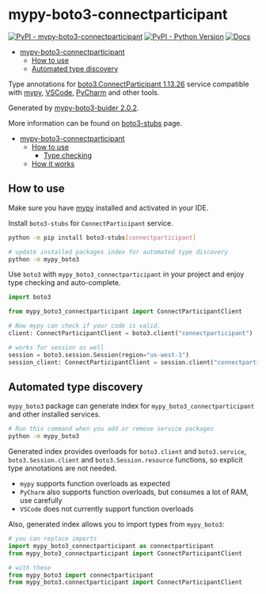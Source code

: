# mypy-boto3-connectparticipant

[![PyPI - mypy-boto3-connectparticipant](https://img.shields.io/pypi/v/mypy-boto3-connectparticipant.svg?color=blue)](https://pypi.org/project/mypy-boto3-connectparticipant)
[![PyPI - Python Version](https://img.shields.io/pypi/pyversions/mypy-boto3-connectparticipant.svg?color=blue)](https://pypi.org/project/mypy-boto3-connectparticipant)
[![Docs](https://img.shields.io/readthedocs/mypy-boto3-builder.svg?color=blue)](https://mypy-boto3-builder.readthedocs.io/)

- [mypy-boto3-connectparticipant](#mypy-boto3-connectparticipant)
  - [How to use](#how-to-use)
  - [Automated type discovery](#automated-type-discovery)


Type annotations for
[boto3.ConnectParticipant 1.13.26](https://boto3.amazonaws.com/v1/documentation/api/1.13.26/reference/services/connectparticipant.html#ConnectParticipant) service
compatible with [mypy](https://github.com/python/mypy), [VSCode](https://code.visualstudio.com/),
[PyCharm](https://www.jetbrains.com/pycharm/) and other tools.

Generated by [mypy-boto3-buider 2.0.2](https://github.com/vemel/mypy_boto3_builder).

More information can be found on [boto3-stubs](https://pypi.org/project/boto3-stubs/) page.

- [mypy-boto3-connectparticipant](#mypy-boto3-connectparticipant)
  - [How to use](#how-to-use)
    - [Type checking](#type-checking)
  - [How it works](#how-it-works)

## How to use

Make sure you have [mypy](https://github.com/python/mypy) installed and activated in your IDE.

Install `boto3-stubs` for `ConnectParticipant` service.

```bash
python -m pip install boto3-stubs[connectparticipant]

# update installed packages index for automated type discovery
python -m mypy_boto3
```

Use `boto3` with `mypy_boto3_connectparticipant` in your project and enjoy type checking and auto-complete.

```python
import boto3

from mypy_boto3_connectparticipant import ConnectParticipantClient

# Now mypy can check if your code is valid.
client: ConnectParticipantClient = boto3.client("connectparticipant")

# works for session as well
session = boto3.session.Session(region="us-west-1")
session_client: ConnectParticipantClient = session.client("connectparticipant")

```

## Automated type discovery

`mypy_boto3` package can generate index for `mypy_boto3_connectparticipant` and other installed services.

```bash
# Run this command when you add or remove service packages
python -m mypy_boto3
```

Generated index provides overloads for `boto3.client` and `boto3.service`,
`boto3.Session.client` and `boto3.Session.resource` functions,
so explicit type annotations are not needed.

- `mypy` supports function overloads as expected
- `PyCharm` also supports function overloads, but consumes a lot of RAM, use carefully
- `VSCode` does not currently support function overloads

Also, generated index allows you to import types from `mypy_boto3`:

```python
# you can replace imports
import mypy_boto3_connectparticipant as connectparticipant
from mypy_boto3_connectparticipant import ConnectParticipantClient

# with these
from mypy_boto3 import connectparticipant
from mypy_boto3.connectparticipant import ConnectParticipantClient
```